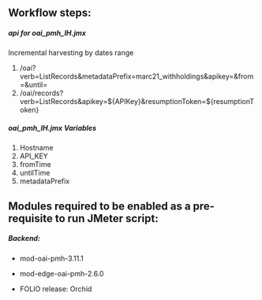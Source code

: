## Workflow steps:

##### api for oai_pmh_IH.jmx
Incremental harvesting by dates range

1. /oai?verb=ListRecords&metadataPrefix=marc21_withholdings&apikey=<apiKey>&from=<start-date>&until=<end-date>
2. /oai/records?verb=ListRecords&apikey=${APIKey}&resumptionToken=${resumptionToken}


##### oai_pmh_IH.jmx Variables
1. Hostname
2. API_KEY
3. fromTime
4. untilTime
5. metadataPrefix


## Modules required to be enabled as a pre-requisite to run JMeter script:
##### Backend:
- mod-oai-pmh-3.11.1
- mod-edge-oai-pmh-2.6.0

- FOLIO release: Orchid
